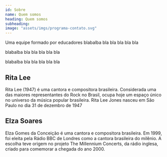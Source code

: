 ```yaml
---
id: Sobre
name: Quem somos
heading: Quem somos
subheading: 
image: "assets/imgs/programa-contato.svg"
---
```


Uma equipe formado por educadores blabalba bla bla bla bla bla

blabalba bla bla bla bla bla

blabalba bla bla bla bla bla

## Rita Lee

Rita Lee (1947) é uma cantora e compositora brasileira. Considerada uma das maiores representantes do Rock no Brasil, ocupa hoje um espaço único no universo da música popular brasileira. Rita Lee Jones nasceu em São Paulo no dia 31 de dezembro de 1947

## Elza Soares

Elza Gomes da Conceição é uma cantora e compositora brasileira. Em 1999, foi eleita pela Rádio BBC de Londres como a cantora brasileira do milênio. A escolha teve origem no projeto The Millennium Concerts, da rádio inglesa, criado para comemorar a chegada do ano 2000.